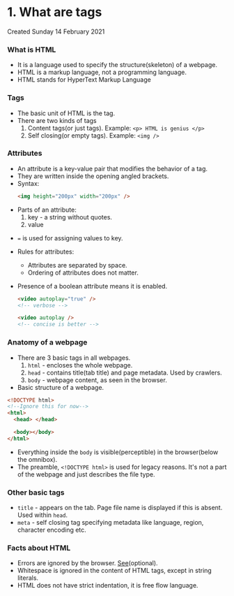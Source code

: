 # 1. What are tags
Created Sunday 14 February 2021

### What is HTML

- It is a language used to specify the structure(skeleton) of a webpage.
- HTML is a markup language, not a programming language.
- HTML stands for HyperText Markup Language

### Tags

- The basic unit of HTML is the tag.
- There are two kinds of tags
  1.  Content tags(or just tags). Example: `<p> HTML is genius </p>`
  2.  Self closing(or empty tags). Example: `<img />`

### Attributes

- An attribute is a key-value pair that modifies the behavior of a tag.
- They are written inside the opening angled brackets.
- Syntax:
  ```html
  <img height="200px" width="200px" />
  ```
- Parts of an attribute:
  1.  key - a string without quotes.
  2.  value

* `=` is used for assigning values to key.

- Rules for attributes:
  - Attributes are separated by space.
  - Ordering of attributes does not matter.
- Presence of a boolean attribute means it is enabled.

  ```html
  <video autoplay="true" />
  <!-- verbose -->

  <video autoplay />
  <!-- concise is better -->
  ```

### Anatomy of a webpage

- There are 3 basic tags in all webpages.
  1.  `html` - encloses the whole webpage.
  2.  `head` - contains title(tab title) and page metadata. Used by crawlers.
  3.  `body` - webpage content, as seen in the browser.
- Basic structure of a webpage.

```html
<!DOCTYPE html>
<!--Ignore this for now-->
<html>
  <head> </head>

  <body></body>
</html>
```

- Everything inside the `body` is visible(perceptible) in the browser(below the omnibox).
- The preamble, `<!DOCTYPE html>` is used for legacy reasons. It's not a part of the webpage and just describes the file type.

### Other basic tags

- `title` - appears on the tab. Page file name is displayed if this is absent. Used within `head`.
- `meta` - self closing tag specifying metadata like language, region, character encoding etc.

### Facts about HTML

- Errors are ignored by the browser. [See](https://youtu.be/-csXdj4WVwA)(optional).
- Whitespace is ignored in the content of HTML tags, except in string literals.
- HTML does not have strict indentation, it is free flow language.
